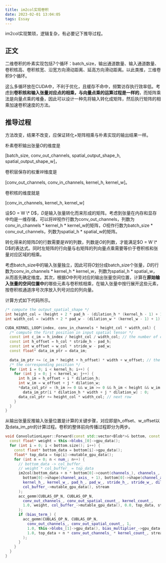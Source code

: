 ```yaml
---
title: im2col实现卷积
date: 2023-02-01 13:04:05
tags: Essay
---
```


im2col实现繁琐，逻辑复杂，有必要记下推导过程。

<!--more-->

## 正文

二维卷积的朴素实现包括7个循环：batch_size，输出通道数量、输入通道数量、卷积核高、卷积核宽、沿宽方向滑动距离、延高方向滑动距离。以此类推，三维卷积9个循环。

这么多循环放在CUDA中，不利于优化，且缓存不命中，频繁访存执行效率低。考虑到**卷积核和输入张量对应点的相乘，与向量点乘的运算过程是一样的**，而矩阵乘法是向量点乘的堆叠，因此可以设计一种先将输入转化成矩阵，然后执行矩阵的相乘加速卷积速度的方法。

## 推导过程

方法改变，结果不改变，应保证转化+矩阵相乘与朴素实现的输出结果一样。

朴素卷积输出张量$O$的维度是

[batch_size, conv_out_channels, spatial_output_shape_h, spatial_output_shape_w]，

卷积层保存的权重$W$维度是

[conv_out_channels, conv_in_channels, kernel_h, kernel_w]。

卷积核的维度就是

[conv_in_channels, kernel_h, kernel_w]

设$O = W \* D$，$D$是输入张量转化而来形成的矩阵。考虑到张量在内存和显存中均是一维存储，可以将$W$视作行数为conv_out_channels，列数为conv_in_channels \* kernel_h \* kernel_w的矩阵，$O$视作行数为batch_size \* conv_out_channels，列数为spatial_h \* spatial_w的矩阵。

转化得来的矩阵$D$的行数需要是$W$的列数，列数是$O$的列数，才能满足$O = W \* D$的表达式。同时左矩阵的行向量与右矩阵的列向量点乘需要等价于卷积核和张量对应区域的相乘。

考虑batch_size中的输入张量独立，因此可将$O$划分成batch_size个张量，$D$的行数为conv_in_channels \* kernel_h \* kernel_w，列数为spatial_h \* spatial_w，从而首先确定维度。其次，根据$O$中列号对应的输出张量空间位置，计算在**原始输入张量的空间位置中**的哪些元素与卷积核相乘，在输入张量中按行展开这些元素，按卷积核通道序号次序放入列号对应的列向量。

计算方式如下代码所示。

```C++
/* compute the output_spatial_shape */
int height_col = (height + 2 * pad_h - (dilation_h * (kernel_h - 1) + 1)) / stride_h + 1;
int width_col = (width + 2 * pad_w - (dilation_w * (kernel_w - 1) + 1)) / stride_w + 1;

CUDA_KERNEL_LOOP(index, conv_in_channels * height_col * width_col) {
  /* compute the first position in input spatial tensor */
  const int c_im = h_index / height_col / width_col; // the number of conv_in_channels
  const int h_offset = h_col * stride_h - pad_h;
  const int w_offset = w_col * stride_w - pad_w;
  const float* data_im_ptr = data_im;
  
  data_im_ptr += (c_im * height + h_offset) * width + w_offset; // the first position
  /* the corresponding position */
  for (int i = 0; i < kernel_h; i++) {
    for (int j = 0; j < kernel_w; j++) {
      int h_im = h_offset + i * dilation_h;
      int w_im = w_offset + j * dilation_w;
      *data_col_ptr = (h_im >= 0 && w_im >= 0 && h_im < height && w_im < width) ?
        data_im_ptr[i * dilation_h * width + j * dilation_w] : 0;
      data_col_ptr += height_col * width_col; // next row
    }
  }
}
```

从输出张量反推输入张量位置是计算的关键步骤，对应即是h_offset、w_offset以及data_im_ptr的计算过程。卷积的整体前向传播过程即分为两步。

```C++
void ConvolutionLayer::Forward(const std::vector<Blob*>& bottom, const std::vector<Blob*>& top, cudaStream_t stream) {
  const float* weight = this->blobs_[0]->gpu_data();
  for (int i = 0; i < bottom.size(); i++) {
    const float* bottom_data = bottom[i]->gpu_data();
    float* top_data = top[i]->mutable_gpu_data();
    for (int n = 0; n < num_; n++) {
      // bottom_data -> col_buffer_
      // weight * col_buffer_ = top_data 
      im2col(bottom_data + n * bottom[0]->count(channels_), channels_, 
        bottom[0]->shape(channel_axis_ + 1), bottom[0]->shape(channel_axis_ + 2),
        kernel_h_, kernel_w_, pad_h_, pad_w_, stride_h_, stride_w_, dilation_h_, dilation_w_,
        col_buffer_->mutable_gpu_data(), stream
      );
      acc_gemm(CUBLAS_OP_N, CUBLAS_OP_N, 
        conv_out_channels_, conv_out_spatial_count_, kernel_count_, 
        1.0, weight, col_buffer_->mutable_gpu_data(), 0.0, top_data, stream
      );
      if (bias_term_) {
        acc_gemm(CUBLAS_OP_N, CUBLAS_OP_N, 
          conv_out_channels_, conv_out_spatial_count_, 1,
          1.0, this->blobs_[1]->gpu_data(), bias_multiplier_->gpu_data(), 
          1.0, top_data + n * conv_out_channels_ * kernel_count_, stream  
        );
      }
    }
  }
}
```